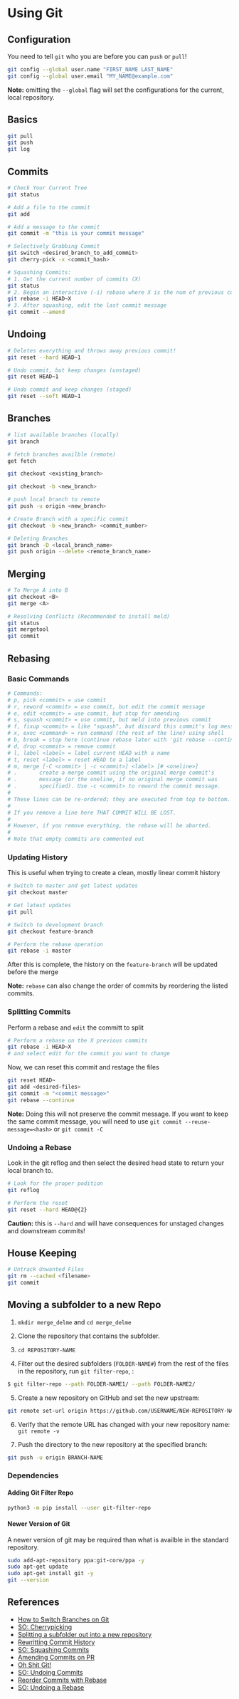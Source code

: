 # Using Git

## Configuration

You need to tell `git` who you are before you can `push` or `pull`!

```sh
git config --global user.name "FIRST_NAME LAST_NAME"
git config --global user.email "MY_NAME@example.com"
```

**Note:** omitting the `--global` flag will set the configurations for the current, local repository.

## Basics

```sh
git pull
git push
git log
```

## Commits

```sh
# Check Your Current Tree
git status

# Add a file to the commit
git add

# Add a message to the commit
git commit -m "this is your commit message"

# Selectively Grabbing Commit
git switch <desired_branch_to_add_commit>
git cherry-pick -x <commit_hash>

# Squashing Commits:
# 1. Get the current number of commits (X)
git status
# 2. Begin an interactive (-i) rebase where X is the num of previous commits to squash
git rebase -i HEAD~X
# 3. After squashing, edit the last commit message 
git commit --amend
```

## Undoing

```sh
# Deletes everything and throws away previous commit!
git reset --hard HEAD~1

# Undo commit, but keep changes (unstaged)
git reset HEAD~1

# Undo commit and keep changes (staged)
git reset --soft HEAD~1
```

## Branches

```sh
# list available branches (locally)
git branch

# fetch branches availble (remote)
get fetch

git checkout <existing_branch>

git checkout -b <new_branch>

# push local branch to remote
git push -u origin <new_branch>

# Create Branch with a specific commit
git checkout -b <new_branch> <commit_number>

# Deleting Branches
git branch -D <local_branch_name>
git push origin --delete <remote_branch_name>
```

## Merging

```sh
# To Merge A into B
git checkout <B>
git merge <A>

# Resolving Conflicts (Recommended to install meld)
git status
git mergetool
git commit
```

## Rebasing

### Basic Commands

```sh
# Commands:
# p, pick <commit> = use commit
# r, reword <commit> = use commit, but edit the commit message
# e, edit <commit> = use commit, but stop for amending
# s, squash <commit> = use commit, but meld into previous commit
# f, fixup <commit> = like "squash", but discard this commit's log message
# x, exec <command> = run command (the rest of the line) using shell
# b, break = stop here (continue rebase later with 'git rebase --continue')
# d, drop <commit> = remove commit
# l, label <label> = label current HEAD with a name
# t, reset <label> = reset HEAD to a label
# m, merge [-C <commit> | -c <commit>] <label> [# <oneline>]
# .       create a merge commit using the original merge commit's
# .       message (or the oneline, if no original merge commit was
# .       specified). Use -c <commit> to reword the commit message.
#
# These lines can be re-ordered; they are executed from top to bottom.
#
# If you remove a line here THAT COMMIT WILL BE LOST.
#
# However, if you remove everything, the rebase will be aborted.
#
# Note that empty commits are commented out
```

### Updating History

This is useful when trying to create a clean, mostly linear commit history

```sh
# Switch to master and get latest updates
git checkout master

# Get latest updates
git pull

# Switch to development branch
git checkout feature-branch

# Perform the rebase operation
git rebase -i master
```

After this is complete, the history on the `feature-branch` will be updated before the merge

**Note:** `rebase` can also change the order of commits by reordering the listed commits.

### Splitting Commits

Perform a rebase and `edit` the committ to split

```sh
# Perform a rebase on the X previous commits
git rebase -i HEAD~X
# and select edit for the commit you want to change
```

Now, we can reset this commit and restage the files

```sh
git reset HEAD~
git add <desired-files>
git commit -m "<commit message>"
git rebase --continue
```

**Note:** Doing this will not preserve the commit message. If you want to keep the same commit message, you will need to use `git commit --reuse-message=<hash>` or `git commit -C`

### Undoing a Rebase

Look in the git reflog and then select the desired head state to return your local branch to.

```sh
# Look for the proper podition
git reflog

# Perform the reset
git reset --hard HEAD@{2}
```

**Caution:** this is `--hard` and will have consequences for unstaged changes and downstream commits!

## House Keeping

```sh
# Untrack Unwanted Files
git rm --cached <filename>
git commit
```

## Moving a subfolder to a new Repo

1. `mkdir merge_delme` and `cd merge_delme`

2. Clone the repository that contains the subfolder.

3. `cd REPOSITORY-NAME`

4. Filter out the desired subfolders (`FOLDER-NAME#`) from the rest of the files in the repository, run `git filter-repo`, :

```sh
$ git filter-repo --path FOLDER-NAME1/ --path FOLDER-NAME2/
```

5. Create a new repository on GitHub and set the new upstream:

```sh
git remote set-url origin https://github.com/USERNAME/NEW-REPOSITORY-NAME.git
```

6. Verify that the remote URL has changed with your new repository name: `git remote -v`

7. Push the directory to the new repository at the specified branch:

```sh
git push -u origin BRANCH-NAME
```

### Dependencies

#### Adding Git Filter Repo

```sh
python3 -m pip install --user git-filter-repo
```

#### Newer Version of Git

A newer version of git may be required than what is availble in the standard repository.

```sh
sudo add-apt-repository ppa:git-core/ppa -y
sudo apt-get update
sudo apt-get install git -y
git --version
```

## References

- [How to Switch Branches on Git](https://devconnected.com/how-to-switch-branch-on-git/)
- [SO: Cherrypicking](https://stackoverflow.com/questions/9339429/what-does-cherry-picking-a-commit-with-git-mean)
- [Splitting a subfolder out into a new repository](https://docs.github.com/en/get-started/using-git/splitting-a-subfolder-out-into-a-new-repository)
- [Rewritting Commit History](https://www.atlassian.com/git/tutorials/rewriting-history)
- [SO: Squashing Commits](https://stackoverflow.com/questions/5189560/how-do-i-squash-my-last-n-commits-together)
- [Amending Commits on PR](https://www.burntfen.com/2015-10-30/how-to-amend-a-commit-on-a-github-pull-request)
- [Oh Shit Git!](https://ohshitgit.com/)
- [SO: Undoing Commits](https://stackoverflow.com/questions/927358/how-do-i-undo-the-most-recent-local-commits-in-git)
- [Reorder Commits with Rebase](https://gitready.com/advanced/2009/03/20/reorder-commits-with-rebase.html)
- [SO: Undoing a Rebase](https://stackoverflow.com/questions/134882/undoing-a-git-rebase)
